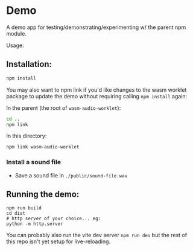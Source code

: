 # Demo
A demo app for testing/demonstrating/experimenting w/ the parent npm module.

Usage:

## Installation:
```bash
npm install
```

You may also want to npm link if you'd like changes to the wasm worklet
package to update the demo without requiring calling `npm install` again:

In the parent (the root of `wasm-audio-worklet`):
```bash
cd ..
npm link
```

In this directory:
```
npm link wasm-audio-worklet
```

### Install a sound file
- Save a sound file in `./public/sound-file.wav`

## Running the demo:
```
npm run build
cd dist
# http server of your choice... eg:
python -m http.server
```

You can probably also run the vite dev server `npm run dev` but the rest of this
repo isn't yet setup for live-reloading.
